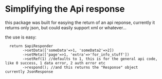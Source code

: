 # Simplifying the Api response

this package was built for easying the return of an api reponse, currently it returns only json,
but could easily support xml or whatever...

the use is easy:

      return $apiResponder
            ->setData(['someData'=>1, 'someData2'=>2])
            ->setMeta(['page'=>1, 'extra'=>'for_info_stuff'])
            ->setRef(1) //defaults to 1, this is for the general api code, like 0 success, 1 data error, 2 auth error etc
            ->respond(); //and this returns the "Response" object currently JsonResponse
